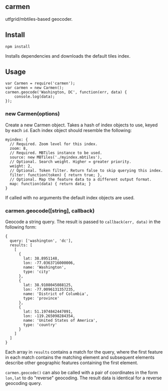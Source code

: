 carmen
------
utfgrid/mbtiles-based geocoder.

## Install

    npm install

Installs dependencies and downloads the default tiles index.

## Usage

    var Carmen = require('carmen');
    var carmen = new Carmen();
    carmen.geocode('Washington, DC', function(err, data) {
        console.log(data);
    });

### new Carmen(options)

Create a new Carmen object. Takes a hash of index objects to use, keyed by each `id`. Each index object should resemble the following:

    myindex: {
      // Required. Zoom level for this index.
      zoom: 8,
      // Required. MBTiles instance to be used.
      source: new MBTiles('./myindex.mbtiles'),
      // Optional. Search weight. Higher = greater priority.
      weight: 2,
      // Optional. Token filter. Return false to skip querying this index.
      filter: function(token) { return true; },
      // Optional. Map the feature data to a different output format.
      map: function(data) { return data; }
    }

If called with no arguments the default index objects are used.

### carmen.geocode([string], callback)

Geocode a string query. The result is passed to `callback(err, data)` in the following form:

    {
      query: ['washington', 'dc'],
      results: [
        [
          {
            lat: 38.8951148,
            lon: -77.0363716000006,
            name: 'Washington',
            type: 'city'
          },
          {
            lat: 38.9108045088125,
            lon: -77.0096131357235,
            name: 'District of Columbia',
            type: 'province'
          },
          {
            lat: 51.1974842447091,
            lon: -119.265098284354,
            name: 'United States of America',
            type: 'country'
          }
        ]
      ]
    }

Each array in `results` contains a match for the query, where the first feature in each match contains the matching element and subsequent elements describe other geographic features containing the first element.

`carmen.geocode()` can also be called with a pair of coordinates in the form `lon,lat` to do "reverse" geocoding. The result data is identical for a reverse geocoding query.
